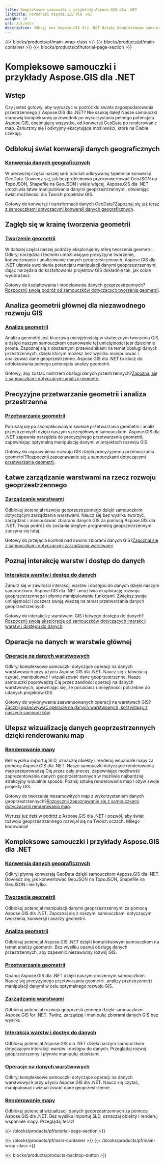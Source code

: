 ```yaml
---
title: Kompleksowe samouczki i przykłady Aspose.GIS dla .NET
linktitle: Poradniki Aspose.GIS dla .NET
weight: 10
url: /pl/net/
description: Odkryj moc Aspose.GIS dla .NET dzięki kompleksowym samouczkom. Opanuj konwersję GeoData, tworzenie geometrii, analizę, zarządzanie warstwami i nie tylko.
---
```


{{< blocks/products/pf/main-wrap-class >}}
{{< blocks/products/pf/main-container >}}
{{< blocks/products/pf/tutorial-page-section >}}

# Kompleksowe samouczki i przykłady Aspose.GIS dla .NET


## Wstęp

Czy jesteś gotowy, aby wyruszyć w podróż do świata zagospodarowania przestrzennego z Aspose.GIS dla .NET? Nie szukaj dalej! Nasze samouczki stanowią kompleksowy przewodnik po wykorzystaniu pełnego potencjału Aspose.GIS, obejmujący wszystko, od konwersji GeoData po renderowanie map. Zanurzmy się i odkryjmy ekscytujące możliwości, które na Ciebie czekają.

## Odblokuj świat konwersji danych geograficznych

### [Konwersja danych geograficznych](./geo-data-conversion/)

W pierwszej części naszej serii tutoriali odkrywamy tajemnice konwersji GeoData. Dowiedz się, jak bezproblemowo przekonwertować GeoJSON na TopoJSON, Shapefile na GeoJSON i wiele więcej. Aspose.GIS dla .NET umożliwia łatwe manipulowanie danymi geoprzestrzennymi, otwierając świat możliwości dla Twoich projektów GIS.

 Gotowy do konwersji i transformacji danych GeoData?[Zapoznaj się już teraz z samouczkami dotyczącymi konwersji danych geograficznych](./geo-data-conversion/).

## Zagłęb się w krainę tworzenia geometrii

### [Tworzenie geometrii](./geometry-creation/)

W dalszej części naszej podróży eksplorujemy sferę tworzenia geometrii. Odkryj narzędzia i techniki umożliwiające precyzyjne tworzenie, konwertowanie i analizowanie danych geoprzestrzennych. Aspose.GIS dla .NET ułatwia uwolnienie potencjału manipulacji danymi geoprzestrzennymi, dając narzędzia do kształtowania projektów GIS dokładnie tak, jak sobie wyobrażasz.

 Gotowy do kształtowania i modelowania danych geoprzestrzennych?[Rozpocznij swoją podróż od samouczków dotyczących tworzenia geometrii](./geometry-creation/).

## Analiza geometrii głównej dla niezawodnego rozwoju GIS

### [Analiza geometrii](./geometry-analysis/)

Analiza geometrii jest kluczową umiejętnością w skutecznym tworzeniu GIS, a dzięki naszym samouczkom opanowanie tej umiejętności jest dziecinnie proste. Zapoznaj się z obszernymi przewodnikami na temat obsługi danych przestrzennych, dzięki którym możesz bez wysiłku manipulować i analizować dane geoprzestrzenne. Aspose.GIS dla .NET to klucz do odblokowania pełnego potencjału analizy geometrii.

 Gotowy, aby zostać mistrzem obsługi danych przestrzennych?[Zapoznaj się z samouczkami dotyczącymi analizy geometrii](./geometry-analysis/).

## Precyzyjne przetwarzanie geometrii i analiza przestrzenna

### [Przetwarzanie geometrii](./geometry-processing/)

Poruszaj się po skomplikowanym świecie przetwarzania geometrii i analiz przestrzennych dzięki naszym szczegółowym samouczkom. Aspose.GIS dla .NET zapewnia narzędzia do precyzyjnego przetwarzania geometrii, zapewniając optymalną manipulację danymi w projektach rozwoju GIS.

 Gotowy do usprawnienia rozwoju GIS dzięki precyzyjnemu przetwarzaniu geometrii?[Rozpocznij zapoznawanie się z samouczkami dotyczącymi przetwarzania geometrii](./geometry-processing/).

## Łatwe zarządzanie warstwami na rzecz rozwoju geoprzestrzennego

### [Zarządzanie warstwami](./layer-management/)

Odblokuj potencjał rozwoju geoprzestrzennego dzięki samouczkom dotyczącym zarządzania warstwami. Naucz się bez wysiłku tworzyć, zarządzać i manipulować zbiorami danych GIS za pomocą Aspose.GIS dla .NET. Twoja podróż do zostania biegłym programistą geoprzestrzennym zaczyna się tutaj.

 Gotowy do przejęcia kontroli nad swoimi zbiorami danych GIS?[Zapoznaj się z samouczkami dotyczącymi zarządzania warstwami](./layer-management/).

## Poznaj interakcję warstw i dostęp do danych

### [Interakcja warstw i dostęp do danych](./layer-interaction-and-data-access/)

Zanurz się w zawiłości interakcji warstw i dostępu do danych dzięki naszym samouczkom. Aspose.GIS dla .NET umożliwia eksplorację rozwoju geoprzestrzennego i płynne manipulowanie funkcjami. Zwiększ swoje umiejętności i poszerz swoją wiedzę na temat przetwarzania danych geoprzestrzennych.

 Gotowy do interakcji z warstwami GIS i łatwego dostępu do danych?[Rozpocznij swoją eksplorację od samouczków dotyczących interakcji warstw i dostępu do danych](./layer-interaction-and-data-access/).

## Operacje na danych w warstwie głównej

### [Operacje na danych warstwowych](./layer-data-operations/)

Odkryj kompleksowe samouczki dotyczące operacji na danych warstwowych przy użyciu Aspose.GIS dla .NET. Naucz się z łatwością czytać, manipulować i wizualizować dane geoprzestrzenne. Nasze samouczki poprowadzą Cię przez zawiłości operacji na danych warstwowych, upewniając się, że posiadasz umiejętności potrzebne do udanych projektów GIS.

 Gotowy do wykonywania zaawansowanych operacji na warstwach GIS?[Zacznij opanowywać operacje na danych warstwowych, korzystając z naszych samouczków](./layer-data-operations/).

## Ulepsz wizualizację danych geoprzestrzennych dzięki renderowaniu map

### [Renderowanie mapy](./map-rendering/)

Bez wysiłku importuj SLD, oznaczaj obiekty i renderuj wspaniałe mapy za pomocą Aspose.GIS dla .NET. Nasze samouczki dotyczące renderowania map przeprowadzą Cię przez cały proces, zapewniając możliwość zaprezentowania danych geoprzestrzennych w możliwie najbardziej atrakcyjny wizualnie sposób. Poznaj sztukę renderowania map i ożyw swoje projekty GIS.

 Gotowy do tworzenia niesamowitych map z wykorzystaniem danych geoprzestrzennych?[Rozpocznij zapoznawanie się z samouczkami dotyczącymi renderowania map](./map-rendering/).

Wyrusz już dziś w podróż z Aspose.GIS dla .NET i pozwól, aby świat rozwoju geoprzestrzennego rozwijał się na Twoich oczach. Miłego kodowania!
## Kompleksowe samouczki i przykłady Aspose.GIS dla .NET 
### [Konwersja danych geograficznych](./geo-data-conversion/)
Odkryj płynną konwersję GeoData dzięki samouczkom Aspose.GIS dla .NET. Dowiedz się, jak konwertować GeoJSON na TopoJSON, Shapefile na GeoJSON i nie tylko.
### [Tworzenie geometrii](./geometry-creation/)
Odblokuj potencjał manipulacji danymi geoprzestrzennymi za pomocą Aspose.GIS dla .NET. Zapoznaj się z naszymi samouczkami dotyczącymi tworzenia, konwersji i analizy geometrii.
### [Analiza geometrii](./geometry-analysis/)
Odblokuj potencjał Aspose.GIS .NET dzięki kompleksowym samouczkom na temat analizy geometrii. Bez wysiłku opanuj obsługę danych przestrzennych, aby zapewnić niezawodny rozwój GIS.
### [Przetwarzanie geometrii](./geometry-processing/)
Opanuj Aspose.GIS dla .NET dzięki naszym obszernym samouczkom. Naucz się precyzyjnego przetwarzania geometrii, analizy przestrzennej i manipulacji danymi w celu optymalnego rozwoju GIS.
### [Zarządzanie warstwami](./layer-management/)
Odblokuj potencjał rozwoju geoprzestrzennego dzięki samouczkom Aspose.GIS for .NET. Twórz, zarządzaj i manipuluj zbiorami danych GIS bez wysiłku. 
### [Interakcja warstw i dostęp do danych](./layer-interaction-and-data-access/)
Odblokuj potencjał Aspose.GIS dla .NET dzięki naszym samouczkom dotyczącym interakcji warstw i dostępu do danych. Przeglądaj rozwój geoprzestrzenny i płynnie manipuluj obiektami.
### [Operacje na danych warstwowych](./layer-data-operations/)
Odkryj kompleksowe samouczki dotyczące operacji na danych warstwowych przy użyciu Aspose.GIS dla .NET. Naucz się czytać, manipulować i wizualizować dane geoprzestrzenne.
### [Renderowanie mapy](./map-rendering/)
Odblokuj potencjał wizualizacji danych geoprzestrzennych za pomocą Aspose.GIS dla .NET. Bez wysiłku importuj SLD, oznaczaj obiekty i renderuj wspaniałe mapy. Przeglądaj teraz!

{{< /blocks/products/pf/tutorial-page-section >}}

{{< /blocks/products/pf/main-container >}}
{{< /blocks/products/pf/main-wrap-class >}}

{{< blocks/products/products-backtop-button >}}
